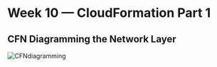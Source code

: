 # Week 10 — CloudFormation Part 1



## CFN Diagramming the Network Layer

![CFNdiagramming](https://user-images.githubusercontent.com/78261965/234357022-df5f40a1-d742-40fe-8538-491bb867588f.png)

